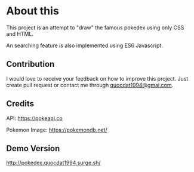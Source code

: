 # About this
This project is an attempt to "draw" the famous pokedex using only CSS and HTML. 

An searching feature is also implemented using ES6 Javascript. 

## Contribution
I would love to receive your feedback on how to improve this project.
Just create pull request or contact me through quocdat1994@gmai.com.

## Credits
API: https://pokeapi.co

Pokemon Image: https://pokemondb.net/

## Demo Version
http://pokedex.quocdat1994.surge.sh/
